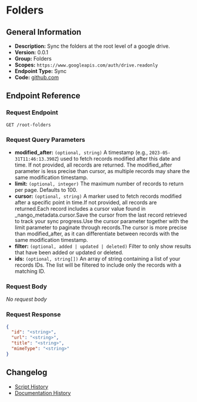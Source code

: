<!-- BEGIN GENERATED CONTENT -->
# Folders

## General Information

- **Description:** Sync the folders at the root level of a google drive.
- **Version:** 0.0.1
- **Group:** Folders
- **Scopes:** `https://www.googleapis.com/auth/drive.readonly`
- **Endpoint Type:** Sync
- **Code:** [github.com](https://github.com/NangoHQ/integration-templates/tree/main/integrations/google-drive/syncs/folders.ts)


## Endpoint Reference

### Request Endpoint

`GET /root-folders`

### Request Query Parameters

- **modified_after:** `(optional, string)` A timestamp (e.g., `2023-05-31T11:46:13.390Z`) used to fetch records modified after this date and time. If not provided, all records are returned. The modified_after parameter is less precise than cursor, as multiple records may share the same modification timestamp.
- **limit:** `(optional, integer)` The maximum number of records to return per page. Defaults to 100.
- **cursor:** `(optional, string)` A marker used to fetch records modified after a specific point in time.If not provided, all records are returned.Each record includes a cursor value found in _nango_metadata.cursor.Save the cursor from the last record retrieved to track your sync progress.Use the cursor parameter together with the limit parameter to paginate through records.The cursor is more precise than modified_after, as it can differentiate between records with the same modification timestamp.
- **filter:** `(optional, added | updated | deleted)` Filter to only show results that have been added or updated or deleted.
- **ids:** `(optional, string[])` An array of string containing a list of your records IDs. The list will be filtered to include only the records with a matching ID.

### Request Body

_No request body_

### Request Response

```json
{
  "id": "<string>",
  "url": "<string>",
  "title": "<string>",
  "mimeType": "<string>"
}
```

## Changelog

- [Script History](https://github.com/NangoHQ/integration-templates/commits/main/integrations/google-drive/syncs/folders.ts)
- [Documentation History](https://github.com/NangoHQ/integration-templates/commits/main/integrations/google-drive/syncs/folders.md)

<!-- END  GENERATED CONTENT -->


